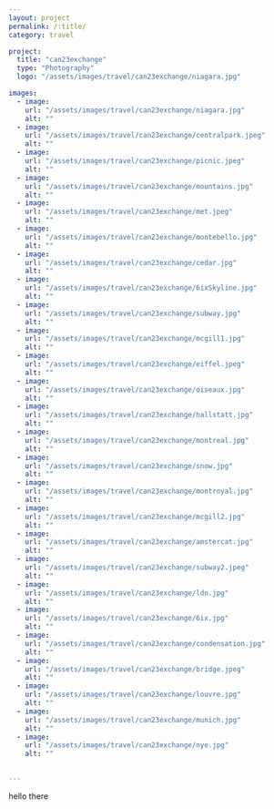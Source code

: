 ```yaml
---
layout: project
permalink: /:title/
category: travel

project:
  title: "can23exchange"
  type: "Photography"
  logo: "/assets/images/travel/can23exchange/niagara.jpg"

images:
  - image:
    url: "/assets/images/travel/can23exchange/niagara.jpg"
    alt: ""
  - image:
    url: "/assets/images/travel/can23exchange/centralpark.jpeg"
    alt: ""
  - image:
    url: "/assets/images/travel/can23exchange/picnic.jpeg"
    alt: ""
  - image:
    url: "/assets/images/travel/can23exchange/mountains.jpg"
    alt: ""
  - image:
    url: "/assets/images/travel/can23exchange/met.jpeg"
    alt: ""
  - image:
    url: "/assets/images/travel/can23exchange/montebello.jpg"
    alt: ""
  - image:
    url: "/assets/images/travel/can23exchange/cedar.jpg"
    alt: ""
  - image:
    url: "/assets/images/travel/can23exchange/6ixSkyline.jpg"
    alt: ""
  - image:
    url: "/assets/images/travel/can23exchange/subway.jpg"
    alt: ""
  - image:
    url: "/assets/images/travel/can23exchange/mcgill1.jpg"
    alt: ""
  - image:
    url: "/assets/images/travel/can23exchange/eiffel.jpeg"
    alt: ""
  - image:
    url: "/assets/images/travel/can23exchange/oiseaux.jpg"
    alt: ""
  - image:
    url: "/assets/images/travel/can23exchange/hallstatt.jpg"
    alt: ""
  - image:
    url: "/assets/images/travel/can23exchange/montreal.jpg"
    alt: ""
  - image:
    url: "/assets/images/travel/can23exchange/snow.jpg"
    alt: ""
  - image:
    url: "/assets/images/travel/can23exchange/montroyal.jpg"
    alt: ""
  - image:
    url: "/assets/images/travel/can23exchange/mcgill2.jpg"
    alt: ""
  - image:
    url: "/assets/images/travel/can23exchange/amstercat.jpg"
    alt: ""
  - image:
    url: "/assets/images/travel/can23exchange/subway2.jpeg"
    alt: ""
  - image:
    url: "/assets/images/travel/can23exchange/ldn.jpg"
    alt: ""
  - image:
    url: "/assets/images/travel/can23exchange/6ix.jpg"
    alt: ""
  - image:
    url: "/assets/images/travel/can23exchange/condensation.jpg"
    alt: ""
  - image:
    url: "/assets/images/travel/can23exchange/bridge.jpeg"
    alt: ""
  - image:
    url: "/assets/images/travel/can23exchange/louvre.jpg"
    alt: ""
  - image:
    url: "/assets/images/travel/can23exchange/munich.jpg"
    alt: ""
  - image:
    url: "/assets/images/travel/can23exchange/nye.jpg"
    alt: ""
  

---
```

<p>hello there</p>